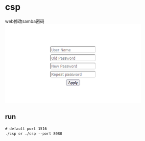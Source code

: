 # csp
web修改samba密码
![image](screenshots/demo.png)

## run
```shell
# default port 1516
./csp or ./csp --port 8080
```

